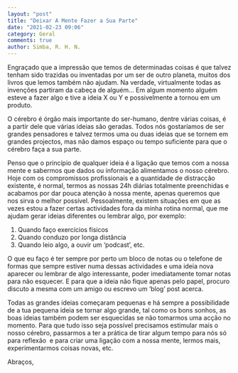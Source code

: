 ```yaml
---
layout: "post"
title: "Deixar A Mente Fazer a Sua Parte"
date: "2021-02-23 09:06"
category: Geral
comments: true
author: Simba, R. H. N.
---
```

Engraçado que a impressão que temos de determinadas coisas é que talvez tenham sido trazidas ou inventadas por um ser de outro planeta, muitos dos livros que lemos também não ajudam. Na verdade, virtualmente todas as invenções partiram da cabeça de alguém... Em algum momento alguém esteve a fazer algo e tive a ideia X ou Y e possivelmente a tornou em um produto. 

O cérebro é órgão mais importante do ser-humano, dentre várias coisas, é a partir dele que várias ideias são geradas. Todos nós gostaríamos de ser grandes pensadores e talvez termos uma ou duas ideias que se tornem em grandes projectos, mas não damos espaço ou tempo suficiente para que o cérebro faça a sua parte.

Penso que o princípio de qualquer ideia é a ligação que temos com a nossa mente e sabermos que dados ou informação alimentamos o nosso cérebro. Hoje com os compromissos profissionais e a quantidade de distracção existente, é normal, termos as nossas 24h diárias totalmente preenchidas e acabamos por dar pouca atenção à nossa mente, apenas queremos que nos sirva o melhor possível. Pessoalmente, existem situações em que as vezes estou a fazer certas actividades fora da minha rotina normal, que me ajudam gerar ideias diferentes ou lembrar algo, por exemplo:
1. Quando faço exercícios físicos
3. Quando conduzo por longa distância
4. Quando leio algo, a ouvir um ‘podcast’, etc.

O que eu faço é ter sempre por perto um bloco de notas ou o telefone de formas que sempre estiver numa dessas actividades e uma ideia nova aparecer ou lembrar de algo interessante, poder imediatamente tomar notas para não esquecer. E para que a ideia não fique apenas pelo papel, procuro discuto a mesma com um amigo ou escrevo um ‘blog’ post acerca.

Todas as grandes ideias começaram pequenas e há sempre a possibilidade de a tua pequena ideia se tornar algo grande, tal como os bons sonhos, as boas ideias também podem ser esquecidas se não tomarmos uma acção no momento. Para que tudo isso seja possível precisamos estimular mais o nosso cérebro, passarmos a ter a prática de tirar algum tempo para nós só para reflexão  e para criar uma ligação com a nossa mente, lermos mais, experimentarmos coisas novas, etc. 

Abraços,
